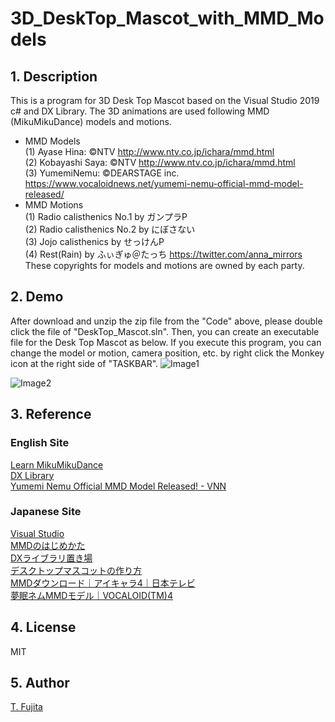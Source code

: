 # 3D_DeskTop_Mascot_with_MMD_Models
## 1. Description
This is a program for 3D Desk Top Mascot based on the Visual Studio 2019 c# and DX Library. The 3D animations are used following MMD (MikuMikuDance) models and motions.  
- MMD Models  
(1) Ayase Hina: ©NTV http://www.ntv.co.jp/ichara/mmd.html  
(2) Kobayashi Saya: ©NTV http://www.ntv.co.jp/ichara/mmd.html  
(3) YumemiNemu: ©DEARSTAGE inc. https://www.vocaloidnews.net/yumemi-nemu-official-mmd-model-released/  
- MMD Motions  
(1) Radio calisthenics No.1 by ガンプラP  
(2) Radio calisthenics No.2 by にぼさない  
(3) Jojo calisthenics by せっけんP  
(4) Rest(Rain) by ふぃぎゅ＠たっち https://twitter.com/anna_mirrors  
These copyrights for models and motions are owned by each party.  


## 2. Demo
After download and unzip the zip file from the "Code" above, please double click the file of "DeskTop_Mascot.sln". Then, you can create an executable file for the Desk Top Mascot as below. If you execute this program, you can change the model or motion, camera position, etc. by right click the Monkey icon at the right side of "TASKBAR".
![Image1](https://to-fujita.github.io/Images/DeskTopMascot.png "Image for DesdkTop Mascot")

![Image2](https://to-fujita.github.io/Images/DeskTopMascot_Setting.png "Image for Setting of DeskTop Mascot")

## 3. Reference
### English Site
[Learn MikuMikuDance ](https://learnmmd.com)  
[DX Library](http://nagarei.github.io/DxLibEx/index.html)  
[Yumemi Nemu Official MMD Model Released! - VNN](https://www.vocaloidnews.net/yumemi-nemu-official-mmd-model-released/)  

### Japanese Site
[Visual Studio](https://visualstudio.microsoft.com/ja/)  
[MMDのはじめかた](https://w.atwiki.jp/vpvpwiki/pages/187.html)  
[DXライブラリ置き場](https://dxlib.xsrv.jp/)  
[デスクトップマスコットの作り方](https://qiita.com/massoumen/items/2985a0fb30472b97a590)  
[MMDダウンロード｜アイキャラ4｜日本テレビ](https://www.ntv.co.jp/ichara/mmd.html)  
[夢眠ネムMMDモデル｜VOCALOID(TM)4](https://nemurion.com/download/)  

## 4. License
MIT

## 5. Author
[T. Fujita](https://github.com/To-Fujita)
